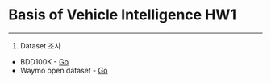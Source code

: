 # Basis of Vehicle Intelligence HW1
---
1. Dataset 조사
- BDD100K - [Go](https://bdd-data.berkeley.edu/)
- Waymo open dataset - [Go](https://waymo.com/open/)
